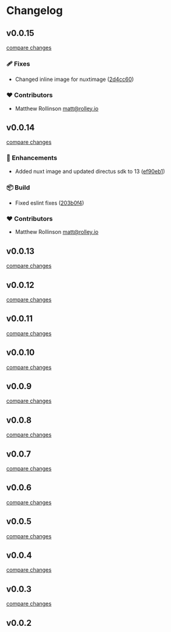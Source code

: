 # Changelog

## v0.0.15

[compare changes](https://github.com/rolleyio/nuxt-directus-sdk/compare/v0.0.14...v0.0.15)

### 🩹 Fixes

- Changed inline image for nuxtimage ([2d4cc60](https://github.com/rolleyio/nuxt-directus-sdk/commit/2d4cc60))

### ❤️ Contributors

- Matthew Rollinson <matt@rolley.io>

## v0.0.14

[compare changes](https://github.com/rolleyio/nuxt-directus-sdk/compare/v0.0.13...v0.0.14)

### 🚀 Enhancements

- Added nuxt image and updated directus sdk to 13 ([ef90eb1](https://github.com/rolleyio/nuxt-directus-sdk/commit/ef90eb1))

### 📦 Build

- Fixed eslint fixes ([203b0f4](https://github.com/rolleyio/nuxt-directus-sdk/commit/203b0f4))

### ❤️ Contributors

- Matthew Rollinson <matt@rolley.io>

## v0.0.13

[compare changes](https://github.com/rolleyio/nuxt-directus-sdk/compare/v0.0.12...v0.0.13)

## v0.0.12

[compare changes](https://github.com/rolleyio/nuxt-directus-sdk/compare/v0.0.11...v0.0.12)

## v0.0.11

[compare changes](https://github.com/rolleyio/nuxt-directus-sdk/compare/v0.0.10...v0.0.11)

## v0.0.10

[compare changes](https://github.com/rolleyio/nuxt-directus-sdk/compare/v0.0.9...v0.0.10)

## v0.0.9

[compare changes](https://github.com/rolleyio/nuxt-directus-sdk/compare/v0.0.8...v0.0.9)

## v0.0.8

[compare changes](https://github.com/rolleyio/nuxt-directus-sdk/compare/v0.0.7...v0.0.8)

## v0.0.7

[compare changes](https://github.com/rolleyio/nuxt-directus-sdk/compare/v0.0.6...v0.0.7)

## v0.0.6

[compare changes](https://github.com/rolleyio/nuxt-directus-sdk/compare/v0.0.5...v0.0.6)

## v0.0.5

[compare changes](https://github.com/rolleyio/nuxt-directus-sdk/compare/v0.0.4...v0.0.5)

## v0.0.4

[compare changes](https://github.com/rolleyio/nuxt-directus-sdk/compare/v0.0.3...v0.0.4)

## v0.0.3

[compare changes](https://github.com/rolleyio/nuxt-directus-sdk/compare/v0.0.2...v0.0.3)

## v0.0.2

